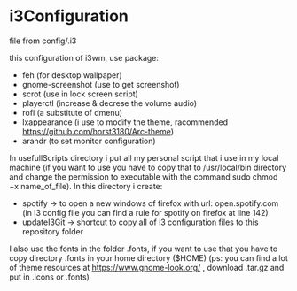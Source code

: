 # i3Configuration

file from config/.i3

this configuration of i3wm, use package:
- feh (for desktop wallpaper)
- gnome-screenshot (use to get screenshot)
- scrot (use in lock screen script)
- playerctl (increase & decrese the volume audio)
- rofi (a substitute of dmenu)
- lxappearance (i use to modify the theme, racommended https://github.com/horst3180/Arc-theme)
- arandr (to set monitor configuration)

In usefullScripts directory i put all my personal script that i use in my local machine (if you want to use you have to copy that to /usr/local/bin directory and change the permission to executable with the command sudo chmod +x name_of_file). In this directory i create:
- spotify -> to open a new windows of firefox with url: open.spotify.com (in i3 config file you can find a rule for spotify on firefox at line 142)
- updateI3Git -> shortcut to copy all of i3 configuration files to this repository folder

I also use the fonts in the folder .fonts, if you want to use that you have to copy directory .fonts in your home directory ($HOME)
(ps: you can find a lot of theme resources at https://www.gnome-look.org/ , download .tar.gz and put in .icons or .fonts)
